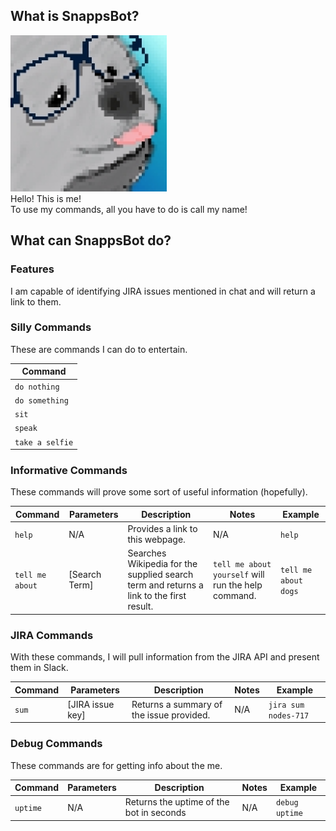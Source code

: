 
## What is SnappsBot?
<div id="container">
    <img src="https://github.com/Snappsu/snappsbot/blob/master/SnappsBotIcon.png?raw=true" width="250" height="250" />
</div>
Hello! This is me!<br>
To use my commands, all you have to do is call my name!

## What can SnappsBot do?
### Features
I am capable of identifying JIRA issues mentioned in chat and will return a link to them.

### Silly Commands
These are commands I can do to entertain.

| Command       |
|---------------|
| `do nothing`  |
| `do something`|
| `sit`         |
| `speak`       |
| `take a selfie`|

### Informative Commands
These commands will prove some sort of useful information (hopefully).

| Command | Parameters | Description | Notes | Example |
|-|-|-|-|-|
| `help` | N/A | Provides a link to this webpage. | N/A | `help` |
| `tell me about` | [Search Term] | Searches Wikipedia for the supplied search term and returns a link to the first result. | `tell me about yourself` will run the help command. | `tell me about dogs` |

### JIRA Commands
With these commands, I will pull information from the JIRA API and present them in Slack.

| Command | Parameters | Description | Notes | Example |
|-|-|-|-|-|
| `sum` | [JIRA issue key] | Returns a summary of the issue provided. | N/A | `jira sum nodes-717` |

### Debug Commands
These commands are for getting info about the me.

| Command | Parameters | Description | Notes | Example |
|-|-|-|-|-|
| `uptime` | N/A | Returns the uptime of the bot in seconds | N/A | `debug uptime` |

